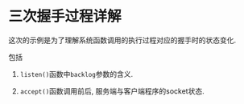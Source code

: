 # 三次握手过程详解

这次的示例是为了理解系统函数调用的执行过程对应的握手时的状态变化. 

包括

1. `listen()`函数中`backlog`参数的含义.

2. `accept()`函数调用前后, 服务端与客户端程序的socket状态.